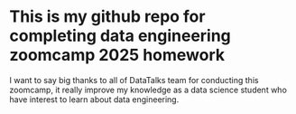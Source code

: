 # This is my github repo for completing data engineering zoomcamp 2025 homework

I want to say big thanks to all of DataTalks team for conducting this zoomcamp, it really improve my knowledge as a data science student who have interest to learn about data engineering.